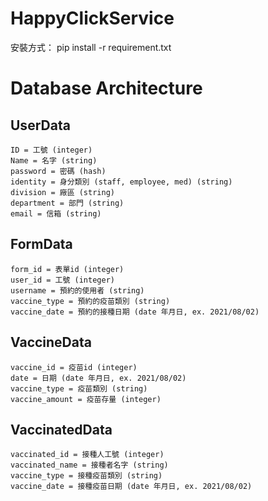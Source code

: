 
# HappyClickService
安裝方式： pip install -r requirement.txt
# Database Architecture

## UserData
    ID = 工號 (integer)
    Name = 名字 (string)
    password = 密碼 (hash)
    identity = 身分類別 (staff, employee, med) (string)
    division = 廠區 (string)
    department = 部門 (string)
    email = 信箱 (string)
## FormData
    form_id = 表單id (integer)
    user_id = 工號 (integer)
    username = 預約的使用者 (string)
    vaccine_type = 預約的疫苗類別 (string)
    vaccine_date = 預約的接種日期 (date 年月日, ex. 2021/08/02)
## VaccineData
    vaccine_id = 疫苗id (integer)
    date = 日期 (date 年月日, ex. 2021/08/02)
    vaccine_type = 疫苗類別 (string)
    vaccine_amount = 疫苗存量 (integer)
## VaccinatedData
    vaccinated_id = 接種人工號 (integer)   
    vaccinated_name = 接種者名字 (string)
    vaccine_type = 接種疫苗類別 (string)
    vaccine_date = 接種疫苗日期 (date 年月日, ex. 2021/08/02)
